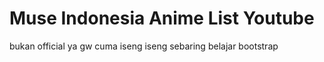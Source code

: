 # Muse Indonesia Anime List Youtube
bukan official ya gw cuma iseng iseng sebaring belajar bootstrap